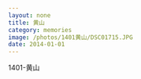 ```yaml
---
layout: none
title: 黄山
category: memories
image: /photos/1401黄山/DSC01715.JPG
date: 2014-01-01
---
```

1401-黄山